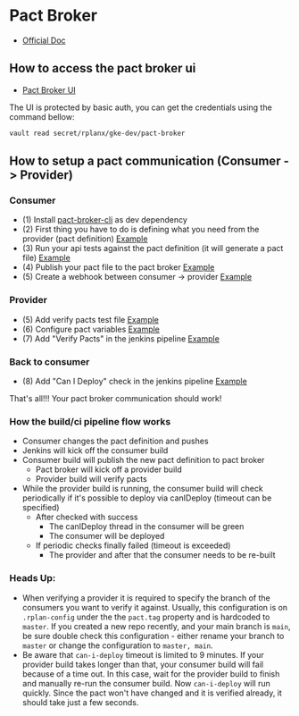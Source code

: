# Pact Broker

* [Official Doc](https://github.com/pact-foundation/pact_broker)

## How to access the pact broker ui

* [Pact Broker UI](http://pact-broker.rplan.com/)

The UI is protected by basic auth, you can get the credentials using the command bellow:  

```bash
vault read secret/rplanx/gke-dev/pact-broker
```

## How to setup a pact communication (Consumer -> Provider)

### Consumer

- (1) Install [pact-broker-cli](https://github.com/actano/pact-broker-cli) as dev dependency
- (2) First thing you have to do is defining what you need from the provider (pact definition) [Example](https://github.com/actano/allex-accounts/blob/5e16b38a7cd646ee75e2ba7a5b18d5214f717051/test/pact/authentication-service-pact.js)
- (3) Run your api tests against the pact definition (it will generate a pact file) [Example](https://github.com/actano/allex-accounts/blob/1f13f3e33697a03c464fda65c785e7e53a561f89/test/rest-endpoints/user-login/post-user-login.spec.js) 
- (4) Publish your pact file to the pact broker [Example](https://github.com/actano/allex-accounts/blob/6442b8c2fe13ffe4343345cb67a8039f27dddb5a/Jenkinsfile-k8s#L55-L72)
- (5) Create a webhook between consumer -> provider [Example](https://github.com/actano/allex-accounts/blob/6442b8c2fe13ffe4343345cb67a8039f27dddb5a/Jenkinsfile-k8s#L73-L92)

### Provider

- (5) Add verify pacts test file [Example](https://github.com/actano/rplan-authentication/blob/e64df3602f4a2cdb0ec56f8507d023129b4ac2bc/test/pact/verify-pact-with-consumers.js)
- (6) Configure pact variables [Example](https://github.com/actano/rplan-authentication/blob/e64df3602f4a2cdb0ec56f8507d023129b4ac2bc/Jenkinsfile-k8s#L10-L12)
- (7) Add "Verify Pacts" in the jenkins pipeline [Example](https://github.com/actano/rplan-authentication/blob/e64df3602f4a2cdb0ec56f8507d023129b4ac2bc/Jenkinsfile-k8s#L83-L103)

### Back to consumer

- (8) Add "Can I Deploy" check in the jenkins pipeline [Example](https://github.com/actano/allex-accounts/blob/6442b8c2fe13ffe4343345cb67a8039f27dddb5a/Jenkinsfile-k8s#L119-L136)

That's all!!! Your pact broker communication should work! 

### How the build/ci pipeline flow works

- Consumer changes the pact definition and pushes 
- Jenkins will kick off the consumer build 
- Consumer build will publish the new pact definition to pact broker
    - Pact broker will kick off a provider build
    - Provider build will verify pacts
- While the provider build is running, the consumer build will check periodically if it's possible to deploy via canIDeploy (timeout can be specified)          
    - After checked with success
        - The canIDeploy thread in the consumer will be green
        - The consumer will be deployed
    - If periodic checks finally failed (timeout is exceeded)
        - The provider and after that the consumer needs to be re-built

### Heads Up:
- When verifying a provider it is required to specify the branch of the consumers you want to verify it against. Usually, this configuration is on `.rplan-config` under the the `pact.tag` property and is hardcoded to `master`. If you created a new repo recently, and your main branch is `main`, be sure double check this configuration - either rename your branch to `master` or change the configuration to `master, main`.
- Be aware that `can-i-deploy` timeout is limited to 9 minutes. If your provider build takes longer than that, your consumer build will fail because of a time out. In this case, wait for the provider build to finish and manually re-run the consumer build. Now `can-i-deploy` will run quickly. Since the pact won't have changed and it is verified already, it should take just a few seconds.

 
